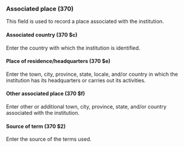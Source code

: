 ### Associated place (370)

This field is used to record a place associated with the institution.

#### Associated country (370 $c)

Enter the country with which the institution is identified.

#### Place of residence/headquarters (370 $e)

Enter the town, city, province, state, locale, and/or country in which the institution has its headquarters or carries out its activities.

#### Other associated place (370 $f)

Enter other or additional town, city, province, state, and/or country associated with the institution.

#### Source of term (370 $2)

Enter the source of the terms used.
